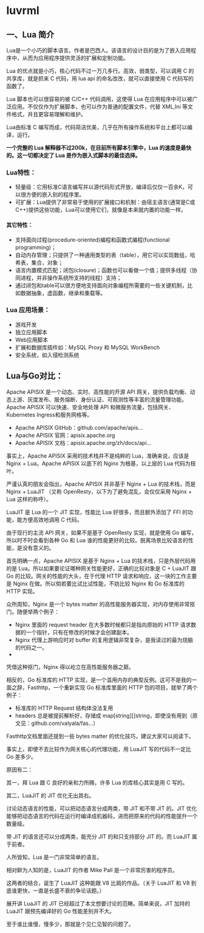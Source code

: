 # luvrml

## 一、Lua 简介

Lua是一个小巧的脚本语言。作者是巴西人。该语言的设计目的是为了嵌入应用程序中，从而为应用程序提供灵活的扩展和定制功能。

Lua 的优点就是小巧，核心代码不过一万几多行。高效，弱类型，可以调用 C 的共享库，就是抓来 C 代码，用 lua api 的命名改改，就可以直接使用 C 代码写的函数了。

Lua 脚本也可以很容易的被 C/C++ 代码调用，这使得 Lua 在应用程序中可以被广泛应用。不仅仅作为扩展脚本，也可以作为普通的配置文件，代替 XML,Ini 等文件格式，并且更容易理解和维护。

Lua由标准 C 编写而成，代码简洁优美，几乎在所有操作系统和平台上都可以编译，运行。

**一个完整的 Lua 解释器不过200k，在目前所有脚本引擎中，Lua 的速度是最快的。这一切都决定了 Lua 是作为嵌入式脚本的最佳选择。**

### Lua特性：

+ 轻量级：它用标准C语言编写并以源代码形式开放，编译后仅仅一百余K，可以很方便的嵌入别的程序里。
+ 可扩展：Lua提供了非常易于使用的扩展接口和机制：由宿主语言(通常是C或C++)提供这些功能，Lua可以使用它们，就像是本来就内置的功能一样。

#### 其它特性：

+ 支持面向过程(procedure-oriented)编程和函数式编程(functional programming)；
+ 自动内存管理；只提供了一种通用类型的表（table），用它可以实现数组，哈希表，集合，对象； 
+ 语言内置模式匹配；闭包(closure)；函数也可以看做一个值；提供多线程（协同进程，并非操作系统所支持的线程）支持； 
+ 通过闭包和table可以很方便地支持面向对象编程所需要的一些关键机制，比如数据抽象，虚函数，继承和重载等。

### Lua 应用场景：

+ 游戏开发
+ 独立应用脚本
+ Web应用脚本
+ 扩展和数据库插件如：MySQL Proxy 和 MySQL WorkBench
+ 安全系统，如入侵检测系统

## Lua与Go对比：

Apache APISIX 是一个动态、实时、高性能的开源 API 网关，提供负载均衡、动态上游、灰度发布、服务熔断、身份认证、可观测性等丰富的流量管理功能。Apache APISIX 可以快速、安全地处理 API 和微服务流量，包括网关、Kubernetes Ingress和服务网格等。

+ Apache APISIX GitHub：github.com/apache/apis…
+ Apache APISIX 官网：apisix.apache.org
+ Apache APISIX 文档：apisix.apache.org/zh/docs/api…

事实上，Apache APISIX 采用的技术栈并不是纯粹的 Lua，准确来说，应该是 Nginx + Lua。Apache APISIX 以底下的 Nginx 为根基，以上层的 Lua 代码为枝叶。

严谨认真的朋友会指出，Apache APISIX 并非基于 Nginx + Lua 的技术栈，而是 Nginx + LuaJIT （又称 OpenResty，以下为了避免混乱，会仅仅采用 Nginx + Lua 这样的称呼）。

LuaJIT 是 Lua 的一个 JIT 实现，性能比 Lua 好很多，而且额外添加了 FFI 的功能，能方便高效地调用 C 代码。

由于现行的主流 API 网关，如果不是基于 OpenResty 实现，就是使用 Go 编写，所以时不时会看到各种 Go 和 Lua 谁的性能更好的比较。脱离场景比较语言的性能，是没有意义的。

首先明确一点，Apache APISIX 是基于 Nginx + Lua 的技术栈，只是外层代码用的是 Lua。所以如果要论证哪种网关性能更好，正确的比较对象是 C + LuaJIT 跟 Go 的比较。网关的性能的大头，在于代理 HTTP 请求和响应，这一块的工作主要是 Nginx 在做。所以倘若要比试比试性能，不妨比较 Nginx 和 Go 标准库的 HTTP 实现。

众所周知，Nginx 是一个 bytes matter 的高性能服务器实现，对内存使用非常抠门。随便举两个例子：

+ Nginx 里面的 request header 在大多数时候都只是指向原始的 HTTP 请求数据的一个指针，只有在修改的时候才会创建副本。
+ Nginx 代理上游响应时对 buffer 的复用逻辑非常复杂，是我读过的最为烧脑的代码之一。
+ 
凭借这种抠门，Nginx 得以屹立在高性能服务器之巅。

相反的，Go 标准库的 HTTP 实现，是一个滥用内存的典型反例。这可不是我的一面之辞，Fasthttp，一个重新实现 Go 标准库里面的 HTTP 包的项目，就举了两个例子：

+ 标准库的 HTTP Request 结构体没法复用
+ headers 总是被提前解析好，存储成 map[string][]string，即使没有用到（原文见：github.com/valyala/fas…）

Fasthttp文档里面还提到一些 bytes matter 的优化技巧，建议大家可以阅读下。

事实上，即使不去比较作为网关核心的代理功能，用 LuaJIT 写的代码不一定比 Go 差多少。

原因有二：

其一，拜 Lua 跟 C 良好的亲和力所赐，许多 Lua 的库核心其实是用 C 写的。

其二，LuaJIT 的 JIT 优化无出其右。

讨论动态语言的性能，可以把动态语言分成两类，带 JIT 和不带 JIT 的。JIT 优化能够把动态语言的代码在运行时编译成机器码，进而把原来的代码的性能提升一个数量级。

带 JIT 的语言还可以分成两类，能充分 JIT 的和只支持部分 JIT 的。而 LuaJIT 属于前者。

人所皆知，Lua 是一门非常简单的语言。

相对鲜为人知的是，LuaJIT 的作者 Mike Pall 是一个非常厉害的程序员。

这两者的结合，诞生了 LuaJIT 这种能跟 V8 比肩的作品。（关于 LuaJIT 和 V8 到底谁更快，一直是长盛不衰的争论话题。）

展开讲 LuaJIT 的 JIT 已经超过了本文想要讨论的范畴。简单来说，JIT 加持的 LuaJIT 跟预先编译好的 Go 性能差别并不大。

至于谁比谁慢，慢多少，那就是个见仁见智的问题了。